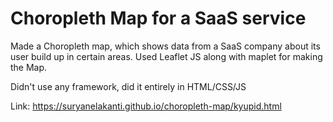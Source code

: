 # Choropleth Map for a SaaS service
Made a Choropleth map, which shows data from a SaaS company about its user build up in certain areas.
Used Leaflet JS along with maplet for making the Map.

Didn't use any framework, did it entirely in HTML/CSS/JS

Link: https://suryanelakanti.github.io/choropleth-map/kyupid.html
